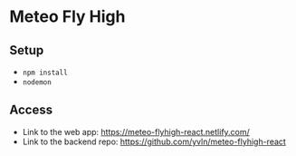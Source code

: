 # Meteo Fly High

## Setup
- ```npm install```
- ```nodemon```

## Access
- Link to the web app: https://meteo-flyhigh-react.netlify.com/
- Link to the backend repo: https://github.com/yvln/meteo-flyhigh-react
